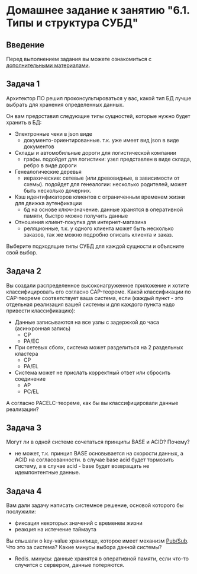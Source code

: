 # Домашнее задание к занятию "6.1. Типы и структура СУБД"

## Введение

Перед выполнением задания вы можете ознакомиться с 
[дополнительными материалами](https://github.com/netology-code/virt-homeworks/tree/master/additional/README.md).

## Задача 1

Архитектор ПО решил проконсультироваться у вас, какой тип БД 
лучше выбрать для хранения определенных данных.

Он вам предоставил следующие типы сущностей, которые нужно будет хранить в БД:

- Электронные чеки в json виде
  - документо-ориентированные. т.к. уже имеет вид json в виде документов
- Склады и автомобильные дороги для логистической компании
  - графы. подойдет для логистики: узел представлен в виде склада, ребро в виде дороги
- Генеалогические деревья
  - иерахические: сетевые (или древовидные, в зависимости от схемы). подойдет для генеалогии: несколько родителей, может быть несколько дочерних.
- Кэш идентификаторов клиентов с ограниченным временем жизни для движка аутенфикации
  - бд на основе ключ-значение. данные хранятся в оперативной памяти, быстро можно получить данные
- Отношения клиент-покупка для интернет-магазина
  - реляционные, т.к. у одного клиента может быть несколько заказов, так же можно подробно описать клиента и заказ.

Выберите подходящие типы СУБД для каждой сущности и объясните свой выбор.

## Задача 2

Вы создали распределенное высоконагруженное приложение и хотите классифицировать его согласно 
CAP-теореме. Какой классификации по CAP-теореме соответствует ваша система, если 
(каждый пункт - это отдельная реализация вашей системы и для каждого пункта надо привести классификацию):

- Данные записываются на все узлы с задержкой до часа (асинхронная запись)
  - CP
  - PA/EC
- При сетевых сбоях, система может разделиться на 2 раздельных кластера
  - CP
  - PA/EL
- Система может не прислать корректный ответ или сбросить соединение
  - AP
  -  PC/EL

А согласно PACELC-теореме, как бы вы классифицировали данные реализации?

## Задача 3

Могут ли в одной системе сочетаться принципы BASE и ACID? Почему?
- не может, т.к. принцип BASE основывается на скорости данных, а ACID на согласованности. в случае base acid будет тормозить систему, а в случае acid - base будет возвращать не идемпонтентные данные.

## Задача 4

Вам дали задачу написать системное решение, основой которого бы послужили:

- фиксация некоторых значений с временем жизни
- реакция на истечение таймаута

Вы слышали о key-value хранилище, которое имеет механизм [Pub/Sub](https://habr.com/ru/post/278237/). 
Что это за система? Какие минусы выбора данной системы?
  - Redis. минусы: данные хранятся в оперативной памяти, если что-то случится с сервером, данные потеряются.

